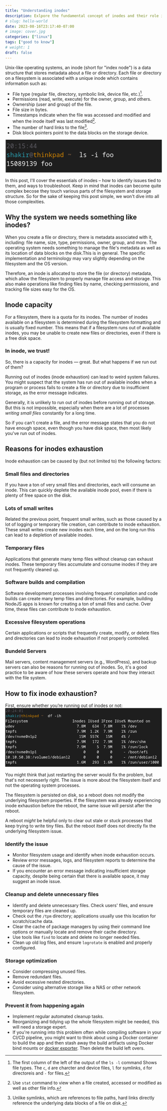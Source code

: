```yaml
---
title: "Understanding inodes"
description: Exlpore the fundamental concept of inodes and their role in file system management
# slug: hello-world
date: 2023-08-16T23:17:40-07:00
# image: cover.jpg
categories: ["linux"]
tags: ["good to know"]
# weight: 1
draft: false
---
```


Unix-like operating systems, an inode (short for "index node") is a data structure that stores metadata about a file or directory. Each file or directory on a filesystem is associated with a unique inode which contains information such as:

- File type (regular file, directory, symbolic link, device file, etc.)[^1].
- Permissions (read, write, execute) for the owner, group, and others.
- Ownership (user and group) of the file.
- File size in bytes.
- Timestamps indicate when the file was accessed and modified and when the inode itself was last modified[^2].
- The number of hard links to the file[^3].
- Disk block pointers point to the data blocks on the storage device.

!["Example: inode of an Empty File"](example.png)

In this post, I'll cover the essentials of inodes – how to identify issues tied to them, and ways to troubleshoot. Keep in mind that inodes can become quite complex becose they touch various parts of the filesystem and storage structure. So for the sake of keeping this post simple, we won't dive into all those complexities.

## Why the system we needs something like inodes?

When you create a file or directory, there is metadata associated with it, including: file name, size, type, permissions, owner, group, and more. The operating system needs something to manage the file's metadata as well as its location of data blocks on the disk.This is in general. The specific implementation and terminology may vary slightly depending on the filesystem and the OS version.

Therefore, an inode is allocated to store the file (or directory) metadata, which allow the filesystem to properly manage file access and storage. This also make operations like finding files by name, checking permissions, and tracking file sizes easy for the OS.

## Inode capacity

For a filesystem, there is a quota for its inodes. The number of inodes available on a filesystem is determined during the filesystem formatting and is usually fixed number. This means that if a filesystem runs out of available inodes, you may be unable to create new files or directories, even if there is a free disk space. 

### In inode, we trust!

So, there is a capacity for inodes — great. But what happens if we run out of them?

Running out of inodes (inode exhaustion) can lead to weird system failures. You might suspect that the system has run out of available inodes when a program or process fails to create a file or directory due to insufficient storage, as the error message indicates.

Generally, it is unlikely to run out of inodes before running out of storage. But this is not impossible, especially when there are a lot of processes *writing small files* constantly for a long time.

So if you can't create a file, and the error message states that you do not have enough space, even though you have disk space, then most likely you've run out of inodes.

## Reasons for inodes exhaustion

Inode exhaustion can be caused by (but not limited to) the following factors:

### Small files and directories

If you have a ton of very small files and directories, each will consume an inode. This can quickly deplete the available inode pool, even if there is plenty of free space on the disk.

### Lots of small writes

Related the previous point, frequent small writes, such as those caused by a lot of logging or temporary file creation, can contribute to inode exhaustion. These small writes create new inodes each time, and on the long run this can lead to a depletion of available inodes.

### Temporary files

Applications that generate many temp files without cleanup can exhaust inodes. These temporary files accumulate and consume inodes if they are not frequently cleaned up.

### Software builds and compilation

Software development processes involving frequent compilation and code builds can create many temp files and directories. For example, building NodeJS apps is known for creating a ton of small files and cache. Over time, these files can contribute to inode exhaustion.

### Excessive filesystem operations

Certain applications or scripts that frequently create, modify, or delete files and directories can lead to inode exhaustion if not properly controlled.

### Bundeld Servers

Mail servers, content management servers (e.g., WordPress), and backup servers can also be reasons for running out of inodes. So, it's a good practice to be aware of how these servers operate and how they interact with the file system.

## How to fix inode exhaustion?

First, ensure whether you’re running out of inodes or not:
!["Check available inodes"](check_available_inodes.png)

You might think that just restarting the server would fix the problem, but that's not necesserly right. The issue is more about the filesystem itself and not the operating system processes.

The filesystem is persisted on disk, so a reboot does not modify the underlying filesystem properties. If the filesystem was already experiencing inode exhaustion before the reboot, the same issue will persist after the reboot.

A reboot *might* be helpful only to clear out stale or stuck processes that keep trying to write tiny files. But the reboot itself does not directly fix the underlying filesystem issue.

### Identify the issue

- Monitor filesystem usage and identify when inode exhaustion occurs.
- Review error messages, logs, and filesystem reports to determine the cause of the issue.
- If you encounter an error message indicating insufficient storage capacity, despite being certain that there is available space, it may suggest an inode issue.

### Cleanup and delete unnecessary files

- Identify and delete unnecessary files. Check users' files, and ensure temporary files are cleaned up.
- Check out the `/tpm` directory; applications usually use this location for scratch/cache data.
- Clear the cache of package managers by using their command line options or manually locate and remove their cache directory.
- Use tools like `find` to locate and delete no longer needed files.
- Clean up old log files, and ensure `logrotate` is enabled and properly configured.

### Storage optimization

- Consider compressing unused files.
- Remove redundant files.
- Avoid excessive nested directories.
- Consider using alternative storage like a NAS or other network filesystem.

### Prevent it from happening again

- Implement regular automated cleanup tasks.
- Reorganizing and tidying up the whole filesystem might be needed, this will need a storage expert.
- If you're running into this problem often while compiling software in your CI/CD pipeline, you might want to think about using a Docker container to build the app and then stash away the build artifacts using Docker bind mounts or [docker exporter](https://docs.docker.com/build/exporters/). Then delete the build left overs.

[^1]: The first column of the left of the output of the `ls -l` command Shows file types. The `c`, `d` are charcter and device files, `l` for symlinks, `d` for directoreis and `-` for files.
[^2]: Use `stat` command to view when a file created, accessed or modified as well as other file info.
[^3]: Unlike symlinks, which are references to file paths, hard links directly reference the underlying data blocks of a file on disk.
